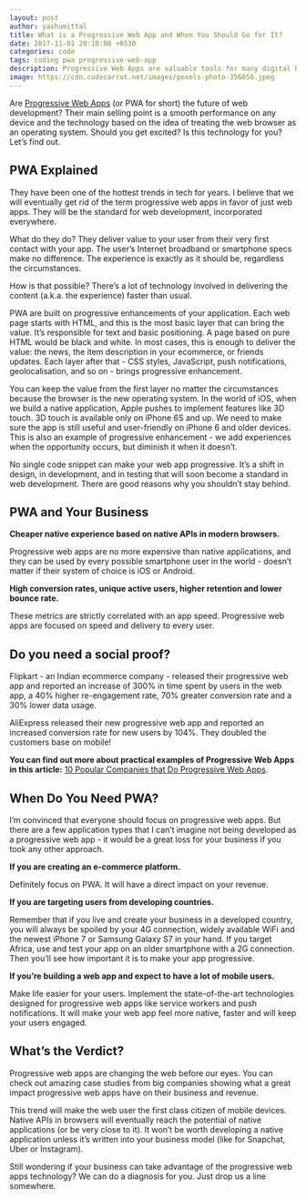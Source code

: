 ```yaml
---
layout: post
author: yashumittal
title: What is a Progressive Web App and When You Should Go for It?
date: 2017-11-01 20:10:00 +0530
categories: code
tags: coding pwa progressive-web-app
description: Progressive Web Apps are valuable tools for many digital businesses - but some companies can gain more than others. What list are you on?
image: https://cdn.codecarrot.net/images/pexels-photo-356056.jpeg
---
```


Are [Progressive Web Apps](//www.codecarrot.net/services/progressive-web-apps) (or PWA for short) the future of web development? Their main selling point is a smooth performance on any device and the technology based on the idea of treating the web browser as an operating system. Should you get excited? Is this technology for you? Let’s find out.

## PWA Explained

They have been one of the hottest trends in tech for years. I believe that we will eventually get rid of the term progressive web apps in favor of just web apps. They will be the standard for web development, incorporated everywhere.

What do they do? They deliver value to your user from their very first contact with your app. The user’s Internet broadband or smartphone specs make no difference. The experience is exactly as it should be, regardless the circumstances.

How is that possible? There’s a lot of technology involved in delivering the content (a.k.a. the experience) faster than usual.

PWA are built on progressive enhancements of your application. Each web page starts with HTML, and this is the most basic layer that can bring the value. It’s responsible for text and basic positioning. A page based on pure HTML would be black and white. In most cases, this is enough to deliver the value: the news, the item description in your ecommerce, or friends updates. Each layer after that - CSS styles, JavaScript, push notifications, geolocalisation, and so on - brings progressive enhancement.

You can keep the value from the first layer no matter the circumstances because the browser is the new operating system. In the world of iOS, when we build a native application, Apple pushes to implement features like 3D touch. 3D touch is available only on iPhone 6S and up. We need to make sure the app is still useful and user-friendly on iPhone 6 and older devices. This is also an example of progressive enhancement - we add experiences when the opportunity occurs, but diminish it when it doesn’t.

No single code snippet can make your web app progressive. It’s a shift in design, in development, and in testing that will soon become a standard in web development. There are good reasons why you shouldn’t stay behind.

## PWA and Your Business

**Cheaper native experience based on native APIs in modern browsers.**

Progressive web apps are no more expensive than native applications, and they can be used by every possible smartphone user in the world - doesn’t matter if their system of choice is iOS or Android.

**High conversion rates, unique active users, higher retention and lower bounce rate.**

These metrics are strictly correlated with an app speed. Progressive web apps are focused on speed and delivery to every user.

## Do you need a social proof?

Flipkart - an Indian ecommerce company - released their progressive web app and reported an increase of 300% in time spent by users in the web app, a 40% higher re-engagement rate, 70% greater conversion rate and a 30% lower data usage.

AliExpress released their new progressive web app and reported an increased conversion rate for new users by 104%. They doubled the customers base on mobile!

**You can find out more about practical examples of Progressive Web Apps in this article:** [10 Popular Companies that Do Progressive Web Apps](/10-popular-companies-that-do-progressive-web-apps).

## When Do You Need PWA?

I’m convinced that everyone should focus on progressive web apps. But there are a few application types that I can’t imagine not being developed as a progressive web app - it would be a great loss for your business if you took any other approach.

**If you are creating an e-commerce platform.**

Definitely focus on PWA. It will have a direct impact on your revenue.

**If you are targeting users from developing countries.**

Remember that if you live and create your business in a developed country, you will always be spoiled by your 4G connection, widely available WiFi and the newest iPhone 7 or Samsung Galaxy S7 in your hand. If you target Africa, use and test your app on an older smartphone with a 2G connection. Then you’ll see how important it is to make your app progressive.

**If you’re building a web app and expect to have a lot of mobile users.**

Make life easier for your users. Implement the state-of-the-art technologies designed for progressive web apps like service workers and push notifications. It will make your web app feel more native, faster and will keep your users engaged.

## What’s the Verdict?

Progressive web apps are changing the web before our eyes. You can check out amazing case studies from big companies showing what a great impact progressive web apps have on their business and revenue.

This trend will make the web user the first class citizen of mobile devices. Native APIs in browsers will eventually reach the potential of native applications (or be very close to it). It won’t be worth developing a native application unless it’s written into your business model (like for Snapchat, Uber or Instagram).

Still wondering if your business can take advantage of the progressive web apps technology? We can do a diagnosis for you. Just drop us a line somewhere.
